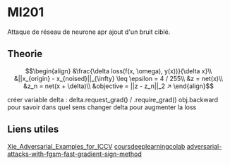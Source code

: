 # MI201

Attaque de réseau de neurone apr ajout d'un bruit ciblé.

## Theorie 

```math
\begin{align}
&\frac{\delta loss(f(x, \omega), y(x))}{\delta x}\\
&||x_{origin} - x_{noised}||_{\infty} \leq \epsilon = 4 / 255\\
&z = net(x)\\
&z_n = net(x + \delta)\\
&objective = ||z - z_n||_2  ↗
\end{align}
```
créer variable delta : delta.request_grad() / .require_grad()
obj.backward pour savoir dans quel sens changer delta pour augmenter la loss


## Liens utiles

[Xie_Adversarial_Examples_for_ICCV](https://openaccess.thecvf.com/content_ICCV_2017/papers/Xie_Adversarial_Examples_for_ICCV_2017_paper.pdf)
[coursdeeplearningcolab](https://colab.research.google.com/github/achanhon/coursdeeplearningcolab/blob/master/Untitled19.ipynb#scrollTo=lTWt48SZwG0-)
[adversarial-attacks-with-fgsm-fast-gradient-sign-method](https://pyimagesearch.com/2021/03/01/adversarial-attacks-with-fgsm-fast-gradient-sign-method/)
